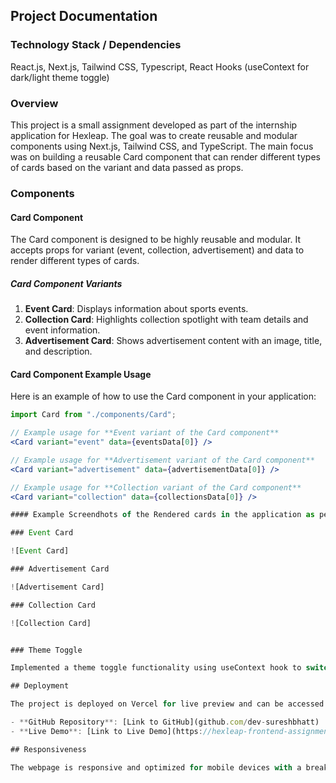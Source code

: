 ## Project Documentation

### Technology Stack / Dependencies

React.js, Next.js, Tailwind CSS, Typescript, React Hooks (useContext for dark/light theme toggle)

### Overview

This project is a small assignment developed as part of the internship application for Hexleap. The goal was to create reusable and modular components using Next.js, Tailwind CSS, and TypeScript. The main focus was on building a reusable Card component that can render different types of cards based on the variant and data passed as props.

### Components

#### Card Component

The Card component is designed to be highly reusable and modular. It accepts props for variant (event, collection, advertisement) and data to render different types of cards.

##### Card Component Variants

1. **Event Card**: Displays information about sports events.
2. **Collection Card**: Highlights collection spotlight with team details and event information.
3. **Advertisement Card**: Shows advertisement content with an image, title, and description.

#### Card Component Example Usage

Here is an example of how to use the Card component in your application:

```jsx
import Card from "./components/Card";

// Example usage for **Event variant of the Card component**
<Card variant="event" data={eventsData[0]} />

// Example usage for **Advertisement variant of the Card component**
<Card variant="advertisement" data={advertisementData[0]} />

// Example usage for **Collection variant of the Card component**
<Card variant="collection" data={collectionsData[0]} />

#### Example Screendhots of the Rendered cards in the application as per the variant selected 

### Event Card

![Event Card]

### Advertisement Card

![Advertisement Card]

### Collection Card

![Collection Card]


### Theme Toggle

Implemented a theme toggle functionality using useContext hook to switch between light mode and dark mode, providing a seamless user experience.

## Deployment

The project is deployed on Vercel for live preview and can be accessed using the following links:

- **GitHub Repository**: [Link to GitHub](github.com/dev-sureshbhatt)
- **Live Demo**: [Link to Live Demo](https://hexleap-frontend-assignment-delta.vercel.app/)

## Responsiveness

The webpage is responsive and optimized for mobile devices with a breakpoint of 320px, meeting the bonus requirement of the assignment.
